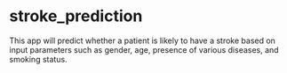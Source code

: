 # stroke_prediction
This app will predict whether a patient is likely to have a stroke based on input parameters such as gender, age, presence of various diseases, and smoking status.
